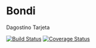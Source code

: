 # Bondi
Dagostino Tarjeta

[![Build Status](https://travis-ci.org/AlexVernaschi/Bondi.svg?branch=master)](https://travis-ci.org/AlexVernaschi/Bondi) [![Coverage Status](https://coveralls.io/repos/github/AlexVernaschi/Bondi/badge.svg?branch=master)](https://coveralls.io/github/AlexVernaschi/Bondi?branch=master)
